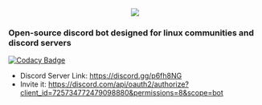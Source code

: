 
<center><img src="https://cdn.discordapp.com/attachments/724424681762979922/738152809626730556/tux2.png"></img></center>


### Open-source discord bot designed for linux communities and discord servers

[![Codacy Badge](https://api.codacy.com/project/badge/Grade/dc6650741b0e4b949decad88be7e368d)](https://app.codacy.com/manual/Abb1x/Tux?utm_source=github.com&utm_medium=referral&utm_content=Abb1x/Tux&utm_campaign=Badge_Grade_Settings)

- Discord Server Link: https://discord.gg/p6fh8NG
- Invite it: https://discord.com/api/oauth2/authorize?client_id=725734772479098880&permissions=8&scope=bot 
